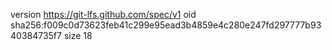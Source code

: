 version https://git-lfs.github.com/spec/v1
oid sha256:f009c0d73623feb41c299e95ead3b4859e4c280e247fd297777b9340384735f7
size 18
